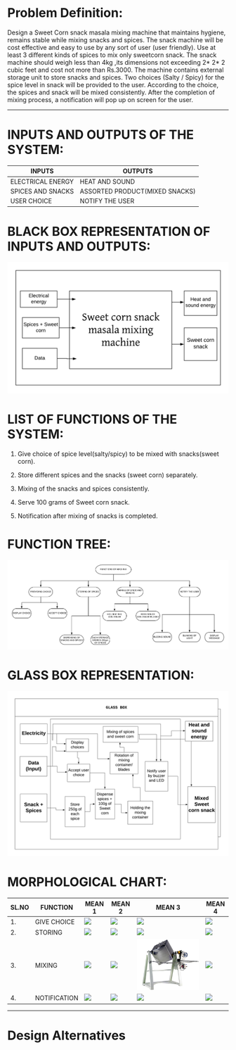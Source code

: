 # Problem Definition:
Design a Sweet Corn snack masala mixing machine that maintains hygiene,  remains stable while mixing snacks and spices. The snack machine will be cost effective and easy to use by any sort of user (user friendly). Use at least 3 different kinds of spices to mix only sweetcorn snack. The snack machine should weigh less than 4kg ,its dimensions not exceeding 2* 2* 2 cubic feet and cost not more than Rs.3000. The machine contains external storage unit to store snacks and spices. Two choices (Salty / Spicy) for the spice level in snack will be provided to the user. According to the choice, the spices and snack will be mixed consistently. After the completion of mixing process, a notification will pop up on screen for the user.


***

# INPUTS AND OUTPUTS OF THE SYSTEM:



|INPUTS|OUTPUTS|
|--|--|
|ELECTRICAL ENERGY|HEAT AND SOUND|
|SPICES AND SNACKS|ASSORTED PRODUCT(MIXED SNACKS)|
|USER CHOICE|NOTIFY THE USER|



# BLACK BOX REPRESENTATION OF INPUTS AND OUTPUTS:

![](https://github.com/f-division-2019-2020-odd/Repo-03/blob/master/black%20box.png?raw=true)




# LIST OF FUNCTIONS OF THE SYSTEM:

1. Give choice of spice level(salty/spicy) to be mixed with snacks(sweet corn).

2. Store different spices and the snacks (sweet corn) separately.

3. Mixing of the snacks and spices consistently.

4. Serve 100 grams of Sweet corn snack.

5. Notification after mixing of snacks is completed.





# FUNCTION TREE:




![](https://github.com/f-division-2019-2020-odd/Repo-03/blob/master/FUNCTION%20CHART%20(1).png?raw=true)








# GLASS BOX REPRESENTATION:
![](https://github.com/f-division-2019-2020-odd/Repo-03/blob/master/GLASS%20BOX.png?raw=true)






# MORPHOLOGICAL CHART:


|SL.NO|FUNCTION|MEAN 1|MEAN 2|MEAN 3|MEAN 4|
|--|--|--|--|--|--|
|1.|GIVE CHOICE|![](https://images-na.ssl-images-amazon.com/images/I/219Hg8lpB5L.jpg)|![](https://shop.siroelettronica.it/277-large_default/tastiera-meccanica-4x4.jpg)|![](https://media.rs-online.com/t_large/F8610270-01.jpg)|![](https://www.wikihow.com/images/thumb/5/5d/Use-Bluetooth-Technology-Step-1-Version-5.jpg/aid1807823-v4-728px-Use-Bluetooth-Technology-Step-1-Version-5.jpg)|
|2.|STORING|![](https://i.pinimg.com/236x/76/58/74/765874e9126c060d2feac954758422d8--woodworking-plans-woodworking-projects.jpg)|![](https://images-na.ssl-images-amazon.com/images/I/61YwpQVRPiL._SX466_.jpg)|![](https://i.ebayimg.com/images/g/UdkAAOSwGkZZcZTY/s-l300.jpg)|![](https://in.all.biz/img/in/catalog/568939.jpeg)|
|3.|MIXING|![](https://www.jfservice.se/pub_images/medium/PSGBAP170PW004QH_1822.jpg)|![](https://images-na.ssl-images-amazon.com/images/I/71B5DPZ%2BcCL._SX466_.jpg)|![](https://github.com/f-division-2019-2020-odd/Repo-03/blob/master/pH_pt_cube.jpg?raw=true) |![](https://heidolph-instruments.com/products/05%20Overhead%20Stirrer/Impeller/image-thumb__1065__teaserType1/Impeller-BR-12-pivoting-blade.png)|
|4.|NOTIFICATION|![](https://smhttp-ssl-80937.nexcesscdn.net/media/catalog/product/cache/b3b166914d87ce343d4dc5ec5117b502/p/i/piezo_trip-4213l_870x630.jpg)|![](https://images-na.ssl-images-amazon.com/images/I/51VXtQcjThL._SX342_.jpg)|![](http://www.alloy-wires.com/photo/pl16549240-high_heat_sensitive_property_bimetallic_strip_metals_bimetal_sheet_for_temperature_sensor.jpg)|![](https://i.ebayimg.com/images/g/CToAAOxygPtSt-nU/s-l300.jpg)|


***

# Design Alternatives



 
